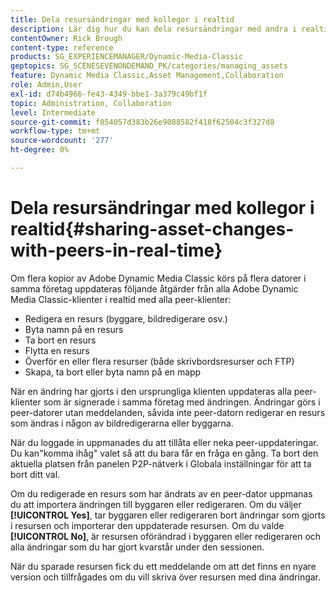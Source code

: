 ```yaml
---
title: Dela resursändringar med kollegor i realtid
description: Lär dig hur du kan dela resursändringar med andra i realtid i Adobe Dynamic Media Classic.
contentOwner: Rick Brough
content-type: reference
products: SG_EXPERIENCEMANAGER/Dynamic-Media-Classic
geptopics: SG_SCENESEVENONDEMAND_PK/categories/managing_assets
feature: Dynamic Media Classic,Asset Management,Collaboration
role: Admin,User
exl-id: d74b4966-fe43-4349-bbe1-3a379c49bf1f
topic: Administration, Collaboration
level: Intermediate
source-git-commit: f054057d383b26e9088582f418f62504c3f327d8
workflow-type: tm+mt
source-wordcount: '277'
ht-degree: 0%

---
```


# Dela resursändringar med kollegor i realtid{#sharing-asset-changes-with-peers-in-real-time}

Om flera kopior av Adobe Dynamic Media Classic körs på flera datorer i samma företag uppdateras följande åtgärder från alla Adobe Dynamic Media Classic-klienter i realtid med alla peer-klienter:

* Redigera en resurs (byggare, bildredigerare osv.)
* Byta namn på en resurs
* Ta bort en resurs
* Flytta en resurs
* Överför en eller flera resurser (både skrivbordsresurser och FTP)
* Skapa, ta bort eller byta namn på en mapp

När en ändring har gjorts i den ursprungliga klienten uppdateras alla peer-klienter som är signerade i samma företag med ändringen. Ändringar görs i peer-datorer utan meddelanden, såvida inte peer-datorn redigerar en resurs som ändras i någon av bildredigerarna eller byggarna.

När du loggade in uppmanades du att tillåta eller neka peer-uppdateringar. Du kan&quot;komma ihåg&quot; valet så att du bara får en fråga en gång. Ta bort den aktuella platsen från panelen P2P-nätverk i Globala inställningar för att ta bort ditt val.

Om du redigerade en resurs som har ändrats av en peer-dator uppmanas du att importera ändringen till byggaren eller redigeraren. Om du väljer **[!UICONTROL Yes]**, tar byggaren eller redigeraren bort ändringar som gjorts i resursen och importerar den uppdaterade resursen. Om du valde **[!UICONTROL No]**, är resursen oförändrad i byggaren eller redigeraren och alla ändringar som du har gjort kvarstår under den sessionen.

När du sparade resursen fick du ett meddelande om att det finns en nyare version och tillfrågades om du vill skriva över resursen med dina ändringar.
